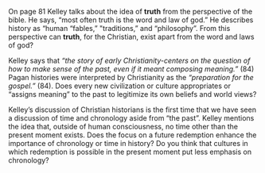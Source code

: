 On page 81 Kelley talks about the idea of **truth** from the perspective of the bible. He says, “most often truth is the word and law of god.” He describes history as “human “fables,” "traditions,” and “philosophy”. From this perspective can **truth**, for the Christian, exist apart from the word and laws of god?

Kelley says that *“the story of early Christianity-centers on the question of how to make sense of the past, even if it meant composing meaning.”* (84)  Pagan histories were interpreted by Christianity as the *“preparation for the gospel.”* (84). Does every new civilization or culture appropriates or “assigns meaning” to the past to legitimize its own beliefs and world views?

Kelley’s discussion of Christian historians is the first time that we have seen a discussion of time and chronology aside from “the past”.  Kelley mentions the idea that, outside of human consciousness, no time other than the present moment exists. Does the focus on a future redemption enhance the importance of chronology or time in history?  Do you think that cultures in which redemption is possible in the present moment put less emphasis on chronology?



